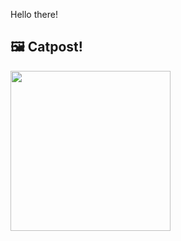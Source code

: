 Hello there!



## 🖼️ Catpost!

<sub>
    <img src="https://cdn2.thecatapi.com/images/5kr.jpg" height="256">
</sub>

